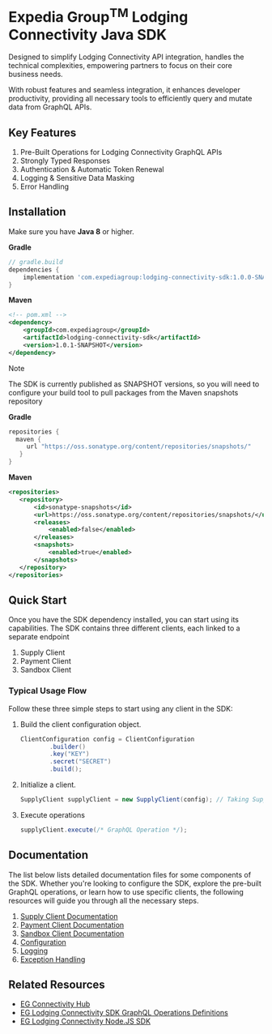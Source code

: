 # Expedia Group<sup>TM</sup> Lodging Connectivity Java SDK

Designed to simplify Lodging Connectivity API integration, handles the technical complexities, empowering partners to
focus on their core business needs.

With robust features and seamless integration, it enhances developer productivity, providing all necessary tools to efficiently query and mutate data from GraphQL APIs.

## Key Features
1. Pre-Built Operations for Lodging Connectivity GraphQL APIs
2. Strongly Typed Responses
3. Authentication & Automatic Token Renewal
4. Logging & Sensitive Data Masking
5. Error Handling

## Installation
Make sure you have **Java 8** or higher.

**Gradle**
```groovy
// gradle.build
dependencies {
    implementation 'com.expediagroup:lodging-connectivity-sdk:1.0.0-SNAPSHOT'
}
```

**Maven**
```xml
<!-- pom.xml -->
<dependency>
    <groupId>com.expediagroup</groupId>
    <artifactId>lodging-connectivity-sdk</artifactId>
    <version>1.0.1-SNAPSHOT</version>
</dependency>
```

>[!NOTE]
> The SDK is currently published as SNAPSHOT versions, so you will need to configure your build tool to pull packages from the Maven snapshots repository
> 
> **Gradle**
> ```groovy
> repositories {
>   maven {
>      url "https://oss.sonatype.org/content/repositories/snapshots/"
>    }
> }
> ```
> 
> **Maven**
> ```xml
> <repositories>
>    <repository>
>        <id>sonatype-snapshots</id>
>        <url>https://oss.sonatype.org/content/repositories/snapshots/</url>
>        <releases>
>            <enabled>false</enabled>
>        </releases>
>        <snapshots>
>            <enabled>true</enabled>
>        </snapshots>
>    </repository>
> </repositories>
> ```
## Quick Start
Once you have the SDK dependency installed, you can start using its capabilities. The SDK contains three different clients, each linked to a separate endpoint

1. Supply Client
2. Payment Client
3. Sandbox  Client

### Typical Usage Flow
Follow these three simple steps to start using any client in the SDK:

1. Build the client configuration object.

   ```java
   ClientConfiguration config = ClientConfiguration
           .builder()
           .key("KEY")
           .secret("SECRET")
           .build();
   ```

2. Initialize a client.
   ```java
   SupplyClient supplyClient = new SupplyClient(config); // Taking SupplyClient as an example
   ```
3. Execute operations
   ```java
   supplyClient.execute(/* GraphQL Operation */);
   ```

## Documentation
The list below lists detailed documentation files for some components of the SDK. Whether you're looking to configure the SDK, explore the pre-built GraphQL operations, or learn how to use specific clients, the following resources will guide you through all the necessary steps.

1. [Supply Client Documentation](docs/supply-client.md)
2. [Payment Client Documentation](docs/payment-client.md)
3. [Sandbox Client Documentation](docs/sandbox-client.md)
4. [Configuration](docs/configuration.md)
5. [Logging](docs/logging.md)
6. [Exception Handling](docs/exception-handling.md)

## Related Resources
- [EG Connectivity Hub](https://developers.expediagroup.com/supply/lodging)
- [EG Lodging Connectivity SDK GraphQL Operations Definitions](https://github.com/ExpediaGroup/lodging-connectivity-graphql-operations)
- [EG Lodging Connectivity Node.JS SDK](https://github.com/ExpediaGroup/lodging-connectivity-nodejs-sdk)
